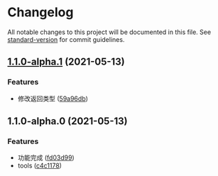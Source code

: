 # Changelog

All notable changes to this project will be documented in this file. See [standard-version](https://github.com/conventional-changelog/standard-version) for commit guidelines.

## [1.1.0-alpha.1](https://github.com/sexyHuang/postcss-px2vp/compare/v1.1.0-alpha.0...v1.1.0-alpha.1) (2021-05-13)


### Features

* 修改返回类型 ([59a96db](https://github.com/sexyHuang/postcss-px2vp/commit/59a96dbfdc900da7ada99a19a752925676832d17))

## 1.1.0-alpha.0 (2021-05-13)


### Features

* 功能完成 ([fd03d99](https://github.com/sexyHuang/postcss-px2vp/commit/fd03d99802caf510799365658cab71ce4784f2a2))
* tools ([c4c1178](https://github.com/sexyHuang/postcss-px2vp/commit/c4c1178f2b1f2a63ab1fc6b0209a78076fc47f07))
